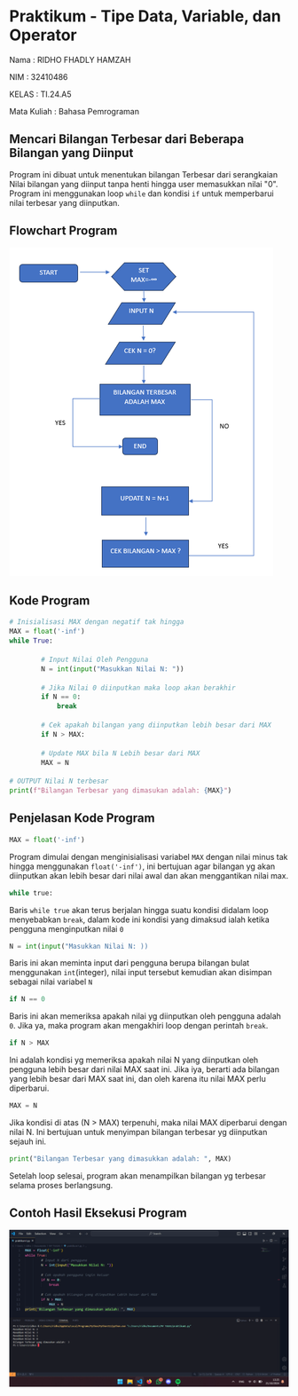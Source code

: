 # Praktikum - Tipe Data, Variable, dan Operator

Nama  : RIDHO FHADLY HAMZAH

NIM   : 32410486

KELAS : TI.24.A5

Mata Kuliah : Bahasa Pemrograman

## Mencari Bilangan Terbesar dari Beberapa Bilangan yang Diinput
Program ini dibuat untuk menentukan bilangan Terbesar dari serangkaian Nilai bilangan yang diinput tanpa henti hingga user memasukkan nilai "0".
Program ini menggunakan loop `while` dan kondisi `if` untuk memperbarui nilai terbesar yang diinputkan.

## Flowchart Program
![foto](https://github.com/Nakii-ru/foto/blob/main/Screenshot%202024-10-20%20153530.png?raw=true)

## Kode Program
```python
# Inisialisasi MAX dengan negatif tak hingga
MAX = float('-inf')
while True:

        # Input Nilai Oleh Pengguna
        N = int(input("Masukkan Nilai N: "))

        # Jika Nilai 0 diinputkan maka loop akan berakhir
        if N == 0:
            break

        # Cek apakah bilangan yang diinputkan lebih besar dari MAX 
        if N > MAX:

        # Update MAX bila N Lebih besar dari MAX
        MAX = N

# OUTPUT Nilai N terbesar
print(f"Bilangan Terbesar yang dimasukan adalah: {MAX}")

```
## Penjelasan Kode Program
```python
MAX = float('-inf')
```
Program dimulai dengan menginisialisasi variabel `MAX` dengan nilai minus tak hingga menggunakan `float('-inf')`, ini bertujuan agar bilangan yg akan diinputkan akan lebih besar dari nilai awal dan akan menggantikan nilai max.
```python
while true:
```
Baris `while true` akan terus berjalan hingga suatu kondisi didalam loop menyebabkan `break`, dalam kode ini kondisi yang dimaksud ialah ketika pengguna menginputkan nilai `0`
```python
N = int(input("Masukkan Nilai N: ))
```
Baris ini akan meminta input dari pengguna berupa bilangan bulat menggunakan `int`(integer), nilai input tersebut kemudian akan disimpan sebagai nilai variabel `N`
```python
if N == 0
```
Baris ini akan memeriksa apakah nilai yg diinputkan oleh pengguna adalah `0`. Jika ya, maka program akan mengakhiri loop dengan perintah `break`.
```python
if N > MAX
```
Ini adalah kondisi yg memeriksa apakah nilai N yang diinputkan oleh pengguna lebih besar dari nilai MAX saat ini. Jika iya, berarti ada bilangan yang lebih besar dari MAX saat ini, dan oleh karena itu nilai MAX perlu diperbarui.
```python
MAX = N
```
Jika kondisi di atas (N > MAX) terpenuhi, maka nilai MAX diperbarui dengan nilai N. Ini bertujuan untuk menyimpan bilangan terbesar yg diinputkan sejauh ini.
```python
print("Bilangan Terbesar yang dimasukkan adalah: ", MAX)
```
Setelah loop selesai, program akan menampilkan bilangan yg terbesar selama proses berlangsung.

## Contoh Hasil Eksekusi Program
![foto](https://github.com/Nakii-ru/foto/blob/main/Screenshot%202024-10-21%20132539.png?raw=true)
